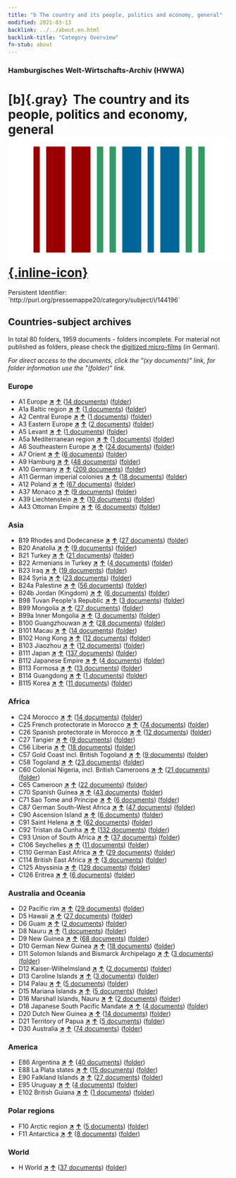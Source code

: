 ```yaml
---
title: "b The country and its people, politics and economy, general"
modified: 2021-03-13
backlink: ../../about.en.html
backlink-title: "Category Overview"
fn-stub: about
---
```


### Hamburgisches Welt-Wirtschafts-Archiv (HWWA)

# [b]{.gray}&#8201; The country and its people, politics and economy, general &#160; [![Wikidata](/images/Wikidata-logo.svg "Wikidata"){.inline-icon}](http://www.wikidata.org/entity/Q99427825)

<div class="hint">Persistent Identifier: `http://purl.org/pressemappe20/category/subject/i/144196`</div>







## Countries-subject archives





In total 80 folders, 1959 documents - folders incomplete.
For material not published as folders, please check the [digitized micro-films](/film/h1_sh.de.html) (in German).

_For direct access to the documents, click the "(xy documents)" link, for folder information use the "(folder)" link._



### Europe

- A1 Europe [**&nearr;**](../../../geo/i/140892/about.en.html "Europe (all folders)") [**&uarr;**](../../../geo/about.en.html#A1 "Country category system") (<a href="https://pm20.zbw.eu/iiifview/folder/sh/140892,144196" title="about: Europe : The country and its people, politics and economy, general" target="_blank">14 documents</a>) ([folder](../../../../folder/sh/1408xx/140892/1441xx/144196/about.en.html))
- A1a Baltic region [**&nearr;**](../../../geo/i/140894/about.en.html "Baltic region (all folders)") [**&uarr;**](../../../geo/about.en.html#A1a "Country category system") (<a href="https://pm20.zbw.eu/iiifview/folder/sh/140894,144196" title="about: Baltic region : The country and its people, politics and economy, general" target="_blank">1 documents</a>) ([folder](../../../../folder/sh/1408xx/140894/1441xx/144196/about.en.html))
- A2 Central Europe [**&nearr;**](../../../geo/i/140895/about.en.html "Central Europe (all folders)") [**&uarr;**](../../../geo/about.en.html#A2 "Country category system") (<a href="https://pm20.zbw.eu/iiifview/folder/sh/140895,144196" title="about: Central Europe : The country and its people, politics and economy, general" target="_blank">1 documents</a>) ([folder](../../../../folder/sh/1408xx/140895/1441xx/144196/about.en.html))
- A3 Eastern Europe [**&nearr;**](../../../geo/i/140896/about.en.html "Eastern Europe (all folders)") [**&uarr;**](../../../geo/about.en.html#A3 "Country category system") (<a href="https://pm20.zbw.eu/iiifview/folder/sh/140896,144196" title="about: Eastern Europe : The country and its people, politics and economy, general" target="_blank">2 documents</a>) ([folder](../../../../folder/sh/1408xx/140896/1441xx/144196/about.en.html))
- A5 Levant [**&nearr;**](../../../geo/i/140898/about.en.html "Levant (all folders)") [**&uarr;**](../../../geo/about.en.html#A5 "Country category system") (<a href="https://pm20.zbw.eu/iiifview/folder/sh/140898,144196" title="about: Levant : The country and its people, politics and economy, general" target="_blank">1 documents</a>) ([folder](../../../../folder/sh/1408xx/140898/1441xx/144196/about.en.html))
- A5a Mediterranean region [**&nearr;**](../../../geo/i/140899/about.en.html "Mediterranean region (all folders)") [**&uarr;**](../../../geo/about.en.html#A5a "Country category system") (<a href="https://pm20.zbw.eu/iiifview/folder/sh/140899,144196" title="about: Mediterranean region : The country and its people, politics and economy, general" target="_blank">1 documents</a>) ([folder](../../../../folder/sh/1408xx/140899/1441xx/144196/about.en.html))
- A6 Southeastern Europe [**&nearr;**](../../../geo/i/140900/about.en.html "Southeastern Europe (all folders)") [**&uarr;**](../../../geo/about.en.html#A6 "Country category system") (<a href="https://pm20.zbw.eu/iiifview/folder/sh/140900,144196" title="about: Southeastern Europe : The country and its people, politics and economy, general" target="_blank">24 documents</a>) ([folder](../../../../folder/sh/1409xx/140900/1441xx/144196/about.en.html))
- A7 Orient [**&nearr;**](../../../geo/i/140902/about.en.html "Orient (all folders)") [**&uarr;**](../../../geo/about.en.html#A7 "Country category system") (<a href="https://pm20.zbw.eu/iiifview/folder/sh/140902,144196" title="about: Orient : The country and its people, politics and economy, general" target="_blank">6 documents</a>) ([folder](../../../../folder/sh/1409xx/140902/1441xx/144196/about.en.html))
- A9 Hamburg [**&nearr;**](../../../geo/i/140905/about.en.html "Hamburg (all folders)") [**&uarr;**](../../../geo/about.en.html#A9 "Country category system") (<a href="https://pm20.zbw.eu/iiifview/folder/sh/140905,144196" title="about: Hamburg : The country and its people, politics and economy, general" target="_blank">48 documents</a>) ([folder](../../../../folder/sh/1409xx/140905/1441xx/144196/about.en.html))
- A10 Germany [**&nearr;**](../../../geo/i/126128/about.en.html "Germany (all folders)") [**&uarr;**](../../../geo/about.en.html#A10 "Country category system") (<a href="https://pm20.zbw.eu/iiifview/folder/sh/126128,144196" title="about: Germany : The country and its people, politics and economy, general" target="_blank">209 documents</a>) ([folder](../../../../folder/sh/1261xx/126128/1441xx/144196/about.en.html))
- A11 German imperial colonies [**&nearr;**](../../../geo/i/140960/about.en.html "German imperial colonies (all folders)") [**&uarr;**](../../../geo/about.en.html#A11 "Country category system") (<a href="https://pm20.zbw.eu/iiifview/folder/sh/140960,144196" title="about: German imperial colonies : The country and its people, politics and economy, general" target="_blank">18 documents</a>) ([folder](../../../../folder/sh/1409xx/140960/1441xx/144196/about.en.html))
- A12 Poland [**&nearr;**](../../../geo/i/140962/about.en.html "Poland (all folders)") [**&uarr;**](../../../geo/about.en.html#A12 "Country category system") (<a href="https://pm20.zbw.eu/iiifview/folder/sh/140962,144196" title="about: Poland : The country and its people, politics and economy, general" target="_blank">67 documents</a>) ([folder](../../../../folder/sh/1409xx/140962/1441xx/144196/about.en.html))
- A37 Monaco [**&nearr;**](../../../geo/i/141013/about.en.html "Monaco (all folders)") [**&uarr;**](../../../geo/about.en.html#A37 "Country category system") (<a href="https://pm20.zbw.eu/iiifview/folder/sh/141013,144196" title="about: Monaco : The country and its people, politics and economy, general" target="_blank">9 documents</a>) ([folder](../../../../folder/sh/1410xx/141013/1441xx/144196/about.en.html))
- A39 Liechtenstein [**&nearr;**](../../../geo/i/141016/about.en.html "Liechtenstein (all folders)") [**&uarr;**](../../../geo/about.en.html#A39 "Country category system") (<a href="https://pm20.zbw.eu/iiifview/folder/sh/141016,144196" title="about: Liechtenstein : The country and its people, politics and economy, general" target="_blank">10 documents</a>) ([folder](../../../../folder/sh/1410xx/141016/1441xx/144196/about.en.html))
- A43 Ottoman Empire [**&nearr;**](../../../geo/i/141034/about.en.html "Ottoman Empire (all folders)") [**&uarr;**](../../../geo/about.en.html#A43 "Country category system") (<a href="https://pm20.zbw.eu/iiifview/folder/sh/141034,144196" title="about: Ottoman Empire : The country and its people, politics and economy, general" target="_blank">6 documents</a>) ([folder](../../../../folder/sh/1410xx/141034/1441xx/144196/about.en.html))

### Asia

- B19 Rhodes and Dodecanese [**&nearr;**](../../../geo/i/141106/about.en.html "Rhodes and Dodecanese (all folders)") [**&uarr;**](../../../geo/about.en.html#B19 "Country category system") (<a href="https://pm20.zbw.eu/iiifview/folder/sh/141106,144196" title="about: Rhodes and Dodecanese : The country and its people, politics and economy, general" target="_blank">27 documents</a>) ([folder](../../../../folder/sh/1411xx/141106/1441xx/144196/about.en.html))
- B20 Anatolia [**&nearr;**](../../../geo/i/141108/about.en.html "Anatolia (all folders)") [**&uarr;**](../../../geo/about.en.html#B20 "Country category system") (<a href="https://pm20.zbw.eu/iiifview/folder/sh/141108,144196" title="about: Anatolia : The country and its people, politics and economy, general" target="_blank">9 documents</a>) ([folder](../../../../folder/sh/1411xx/141108/1441xx/144196/about.en.html))
- B21 Turkey [**&nearr;**](../../../geo/i/141111/about.en.html "Turkey (all folders)") [**&uarr;**](../../../geo/about.en.html#B21 "Country category system") (<a href="https://pm20.zbw.eu/iiifview/folder/sh/141111,144196" title="about: Turkey : The country and its people, politics and economy, general" target="_blank">21 documents</a>) ([folder](../../../../folder/sh/1411xx/141111/1441xx/144196/about.en.html))
- B22 Armenians in Turkey [**&nearr;**](../../../geo/i/141112/about.en.html "Armenians in Turkey (all folders)") [**&uarr;**](../../../geo/about.en.html#B22 "Country category system") (<a href="https://pm20.zbw.eu/iiifview/folder/sh/141112,144196" title="about: Armenians in Turkey : The country and its people, politics and economy, general" target="_blank">4 documents</a>) ([folder](../../../../folder/sh/1411xx/141112/1441xx/144196/about.en.html))
- B23 Iraq [**&nearr;**](../../../geo/i/141113/about.en.html "Iraq (all folders)") [**&uarr;**](../../../geo/about.en.html#B23 "Country category system") (<a href="https://pm20.zbw.eu/iiifview/folder/sh/141113,144196" title="about: Iraq : The country and its people, politics and economy, general" target="_blank">19 documents</a>) ([folder](../../../../folder/sh/1411xx/141113/1441xx/144196/about.en.html))
- B24 Syria [**&nearr;**](../../../geo/i/141114/about.en.html "Syria (all folders)") [**&uarr;**](../../../geo/about.en.html#B24 "Country category system") (<a href="https://pm20.zbw.eu/iiifview/folder/sh/141114,144196" title="about: Syria : The country and its people, politics and economy, general" target="_blank">23 documents</a>) ([folder](../../../../folder/sh/1411xx/141114/1441xx/144196/about.en.html))
- B24a Palestine [**&nearr;**](../../../geo/i/141115/about.en.html "Palestine (all folders)") [**&uarr;**](../../../geo/about.en.html#B24a "Country category system") (<a href="https://pm20.zbw.eu/iiifview/folder/sh/141115,144196" title="about: Palestine : The country and its people, politics and economy, general" target="_blank">56 documents</a>) ([folder](../../../../folder/sh/1411xx/141115/1441xx/144196/about.en.html))
- B24b Jordan (Kingdom) [**&nearr;**](../../../geo/i/141116/about.en.html "Jordan (Kingdom) (all folders)") [**&uarr;**](../../../geo/about.en.html#B24b "Country category system") (<a href="https://pm20.zbw.eu/iiifview/folder/sh/141116,144196" title="about: Jordan (Kingdom) : The country and its people, politics and economy, general" target="_blank">6 documents</a>) ([folder](../../../../folder/sh/1411xx/141116/1441xx/144196/about.en.html))
- B98 Tuvan People's Republic [**&nearr;**](../../../geo/i/141260/about.en.html "Tuvan People's Republic (all folders)") [**&uarr;**](../../../geo/about.en.html#B98 "Country category system") (<a href="https://pm20.zbw.eu/iiifview/folder/sh/141260,144196" title="about: Tuvan People's Republic : The country and its people, politics and economy, general" target="_blank">3 documents</a>) ([folder](../../../../folder/sh/1412xx/141260/1441xx/144196/about.en.html))
- B99 Mongolia [**&nearr;**](../../../geo/i/141261/about.en.html "Mongolia (all folders)") [**&uarr;**](../../../geo/about.en.html#B99 "Country category system") (<a href="https://pm20.zbw.eu/iiifview/folder/sh/141261,144196" title="about: Mongolia : The country and its people, politics and economy, general" target="_blank">27 documents</a>) ([folder](../../../../folder/sh/1412xx/141261/1441xx/144196/about.en.html))
- B99a Inner Mongolia [**&nearr;**](../../../geo/i/141264/about.en.html "Inner Mongolia (all folders)") [**&uarr;**](../../../geo/about.en.html#B99a "Country category system") (<a href="https://pm20.zbw.eu/iiifview/folder/sh/141264,144196" title="about: Inner Mongolia : The country and its people, politics and economy, general" target="_blank">3 documents</a>) ([folder](../../../../folder/sh/1412xx/141264/1441xx/144196/about.en.html))
- B100 Guangzhouwan [**&nearr;**](../../../geo/i/141266/about.en.html "Guangzhouwan (all folders)") [**&uarr;**](../../../geo/about.en.html#B100 "Country category system") (<a href="https://pm20.zbw.eu/iiifview/folder/sh/141266,144196" title="about: Guangzhouwan : The country and its people, politics and economy, general" target="_blank">28 documents</a>) ([folder](../../../../folder/sh/1412xx/141266/1441xx/144196/about.en.html))
- B101 Macau [**&nearr;**](../../../geo/i/141267/about.en.html "Macau (all folders)") [**&uarr;**](../../../geo/about.en.html#B101 "Country category system") (<a href="https://pm20.zbw.eu/iiifview/folder/sh/141267,144196" title="about: Macau : The country and its people, politics and economy, general" target="_blank">14 documents</a>) ([folder](../../../../folder/sh/1412xx/141267/1441xx/144196/about.en.html))
- B102 Hong Kong [**&nearr;**](../../../geo/i/141268/about.en.html "Hong Kong (all folders)") [**&uarr;**](../../../geo/about.en.html#B102 "Country category system") (<a href="https://pm20.zbw.eu/iiifview/folder/sh/141268,144196" title="about: Hong Kong : The country and its people, politics and economy, general" target="_blank">12 documents</a>) ([folder](../../../../folder/sh/1412xx/141268/1441xx/144196/about.en.html))
- B103 Jiaozhou [**&nearr;**](../../../geo/i/126163/about.en.html "Jiaozhou (all folders)") [**&uarr;**](../../../geo/about.en.html#B103 "Country category system") (<a href="https://pm20.zbw.eu/iiifview/folder/sh/126163,144196" title="about: Jiaozhou : The country and its people, politics and economy, general" target="_blank">12 documents</a>) ([folder](../../../../folder/sh/1261xx/126163/1441xx/144196/about.en.html))
- B111 Japan [**&nearr;**](../../../geo/i/141272/about.en.html "Japan (all folders)") [**&uarr;**](../../../geo/about.en.html#B111 "Country category system") (<a href="https://pm20.zbw.eu/iiifview/folder/sh/141272,144196" title="about: Japan : The country and its people, politics and economy, general" target="_blank">137 documents</a>) ([folder](../../../../folder/sh/1412xx/141272/1441xx/144196/about.en.html))
- B112 Japanese Empire [**&nearr;**](../../../geo/i/141273/about.en.html "Japanese Empire (all folders)") [**&uarr;**](../../../geo/about.en.html#B112 "Country category system") (<a href="https://pm20.zbw.eu/iiifview/folder/sh/141273,144196" title="about: Japanese Empire : The country and its people, politics and economy, general" target="_blank">4 documents</a>) ([folder](../../../../folder/sh/1412xx/141273/1441xx/144196/about.en.html))
- B113 Formosa [**&nearr;**](../../../geo/i/141274/about.en.html "Formosa (all folders)") [**&uarr;**](../../../geo/about.en.html#B113 "Country category system") (<a href="https://pm20.zbw.eu/iiifview/folder/sh/141274,144196" title="about: Formosa : The country and its people, politics and economy, general" target="_blank">13 documents</a>) ([folder](../../../../folder/sh/1412xx/141274/1441xx/144196/about.en.html))
- B114 Guangdong [**&nearr;**](../../../geo/i/141275/about.en.html "Guangdong (all folders)") [**&uarr;**](../../../geo/about.en.html#B114 "Country category system") (<a href="https://pm20.zbw.eu/iiifview/folder/sh/141275,144196" title="about: Guangdong : The country and its people, politics and economy, general" target="_blank">1 documents</a>) ([folder](../../../../folder/sh/1412xx/141275/1441xx/144196/about.en.html))
- B115 Korea [**&nearr;**](../../../geo/i/141276/about.en.html "Korea (all folders)") [**&uarr;**](../../../geo/about.en.html#B115 "Country category system") (<a href="https://pm20.zbw.eu/iiifview/folder/sh/141276,144196" title="about: Korea : The country and its people, politics and economy, general" target="_blank">11 documents</a>) ([folder](../../../../folder/sh/1412xx/141276/1441xx/144196/about.en.html))

### Africa

- C24 Morocco [**&nearr;**](../../../geo/i/141356/about.en.html "Morocco (all folders)") [**&uarr;**](../../../geo/about.en.html#C24 "Country category system") (<a href="https://pm20.zbw.eu/iiifview/folder/sh/141356,144196" title="about: Morocco : The country and its people, politics and economy, general" target="_blank">14 documents</a>) ([folder](../../../../folder/sh/1413xx/141356/1441xx/144196/about.en.html))
- C25 French protectorate in Morocco [**&nearr;**](../../../geo/i/141358/about.en.html "French protectorate in Morocco (all folders)") [**&uarr;**](../../../geo/about.en.html#C25 "Country category system") (<a href="https://pm20.zbw.eu/iiifview/folder/sh/141358,144196" title="about: French protectorate in Morocco : The country and its people, politics and economy, general" target="_blank">74 documents</a>) ([folder](../../../../folder/sh/1413xx/141358/1441xx/144196/about.en.html))
- C26 Spanish protectorate in Morocco [**&nearr;**](../../../geo/i/141359/about.en.html "Spanish protectorate in Morocco (all folders)") [**&uarr;**](../../../geo/about.en.html#C26 "Country category system") (<a href="https://pm20.zbw.eu/iiifview/folder/sh/141359,144196" title="about: Spanish protectorate in Morocco : The country and its people, politics and economy, general" target="_blank">12 documents</a>) ([folder](../../../../folder/sh/1413xx/141359/1441xx/144196/about.en.html))
- C27 Tangier [**&nearr;**](../../../geo/i/141360/about.en.html "Tangier (all folders)") [**&uarr;**](../../../geo/about.en.html#C27 "Country category system") (<a href="https://pm20.zbw.eu/iiifview/folder/sh/141360,144196" title="about: Tangier : The country and its people, politics and economy, general" target="_blank">9 documents</a>) ([folder](../../../../folder/sh/1413xx/141360/1441xx/144196/about.en.html))
- C56 Liberia [**&nearr;**](../../../geo/i/141405/about.en.html "Liberia (all folders)") [**&uarr;**](../../../geo/about.en.html#C56 "Country category system") (<a href="https://pm20.zbw.eu/iiifview/folder/sh/141405,144196" title="about: Liberia : The country and its people, politics and economy, general" target="_blank">18 documents</a>) ([folder](../../../../folder/sh/1414xx/141405/1441xx/144196/about.en.html))
- C57 Gold Coast incl. British Togoland [**&nearr;**](../../../geo/i/141406/about.en.html "Gold Coast incl. British Togoland (all folders)") [**&uarr;**](../../../geo/about.en.html#C57 "Country category system") (<a href="https://pm20.zbw.eu/iiifview/folder/sh/141406,144196" title="about: Gold Coast incl. British Togoland : The country and its people, politics and economy, general" target="_blank">9 documents</a>) ([folder](../../../../folder/sh/1414xx/141406/1441xx/144196/about.en.html))
- C58 Togoland [**&nearr;**](../../../geo/i/141408/about.en.html "Togoland (all folders)") [**&uarr;**](../../../geo/about.en.html#C58 "Country category system") (<a href="https://pm20.zbw.eu/iiifview/folder/sh/141408,144196" title="about: Togoland : The country and its people, politics and economy, general" target="_blank">23 documents</a>) ([folder](../../../../folder/sh/1414xx/141408/1441xx/144196/about.en.html))
- C60 Colonial Nigeria, incl. British Cameroons [**&nearr;**](../../../geo/i/141409/about.en.html "Colonial Nigeria, incl. British Cameroons (all folders)") [**&uarr;**](../../../geo/about.en.html#C60 "Country category system") (<a href="https://pm20.zbw.eu/iiifview/folder/sh/141409,144196" title="about: Colonial Nigeria, incl. British Cameroons : The country and its people, politics and economy, general" target="_blank">21 documents</a>) ([folder](../../../../folder/sh/1414xx/141409/1441xx/144196/about.en.html))
- C65 Cameroon [**&nearr;**](../../../geo/i/141410/about.en.html "Cameroon (all folders)") [**&uarr;**](../../../geo/about.en.html#C65 "Country category system") (<a href="https://pm20.zbw.eu/iiifview/folder/sh/141410,144196" title="about: Cameroon : The country and its people, politics and economy, general" target="_blank">22 documents</a>) ([folder](../../../../folder/sh/1414xx/141410/1441xx/144196/about.en.html))
- C70 Spanish Guinea [**&nearr;**](../../../geo/i/141412/about.en.html "Spanish Guinea (all folders)") [**&uarr;**](../../../geo/about.en.html#C70 "Country category system") (<a href="https://pm20.zbw.eu/iiifview/folder/sh/141412,144196" title="about: Spanish Guinea : The country and its people, politics and economy, general" target="_blank">43 documents</a>) ([folder](../../../../folder/sh/1414xx/141412/1441xx/144196/about.en.html))
- C71 Sao Tome and Principe [**&nearr;**](../../../geo/i/141413/about.en.html "Sao Tome and Principe (all folders)") [**&uarr;**](../../../geo/about.en.html#C71 "Country category system") (<a href="https://pm20.zbw.eu/iiifview/folder/sh/141413,144196" title="about: Sao Tome and Principe : The country and its people, politics and economy, general" target="_blank">6 documents</a>) ([folder](../../../../folder/sh/1414xx/141413/1441xx/144196/about.en.html))
- C87 German South-West Africa [**&nearr;**](../../../geo/i/141450/about.en.html "German South-West Africa (all folders)") [**&uarr;**](../../../geo/about.en.html#C87 "Country category system") (<a href="https://pm20.zbw.eu/iiifview/folder/sh/141450,144196" title="about: German South-West Africa : The country and its people, politics and economy, general" target="_blank">47 documents</a>) ([folder](../../../../folder/sh/1414xx/141450/1441xx/144196/about.en.html))
- C90 Ascension Island [**&nearr;**](../../../geo/i/141451/about.en.html "Ascension Island (all folders)") [**&uarr;**](../../../geo/about.en.html#C90 "Country category system") (<a href="https://pm20.zbw.eu/iiifview/folder/sh/141451,144196" title="about: Ascension Island : The country and its people, politics and economy, general" target="_blank">6 documents</a>) ([folder](../../../../folder/sh/1414xx/141451/1441xx/144196/about.en.html))
- C91 Saint Helena [**&nearr;**](../../../geo/i/141452/about.en.html "Saint Helena (all folders)") [**&uarr;**](../../../geo/about.en.html#C91 "Country category system") (<a href="https://pm20.zbw.eu/iiifview/folder/sh/141452,144196" title="about: Saint Helena : The country and its people, politics and economy, general" target="_blank">62 documents</a>) ([folder](../../../../folder/sh/1414xx/141452/1441xx/144196/about.en.html))
- C92 Tristan da Cunha [**&nearr;**](../../../geo/i/141453/about.en.html "Tristan da Cunha (all folders)") [**&uarr;**](../../../geo/about.en.html#C92 "Country category system") (<a href="https://pm20.zbw.eu/iiifview/folder/sh/141453,144196" title="about: Tristan da Cunha : The country and its people, politics and economy, general" target="_blank">132 documents</a>) ([folder](../../../../folder/sh/1414xx/141453/1441xx/144196/about.en.html))
- C93 Union of South Africa [**&nearr;**](../../../geo/i/141454/about.en.html "Union of South Africa (all folders)") [**&uarr;**](../../../geo/about.en.html#C93 "Country category system") (<a href="https://pm20.zbw.eu/iiifview/folder/sh/141454,144196" title="about: Union of South Africa : The country and its people, politics and economy, general" target="_blank">37 documents</a>) ([folder](../../../../folder/sh/1414xx/141454/1441xx/144196/about.en.html))
- C106 Seychelles [**&nearr;**](../../../geo/i/141470/about.en.html "Seychelles (all folders)") [**&uarr;**](../../../geo/about.en.html#C106 "Country category system") (<a href="https://pm20.zbw.eu/iiifview/folder/sh/141470,144196" title="about: Seychelles : The country and its people, politics and economy, general" target="_blank">11 documents</a>) ([folder](../../../../folder/sh/1414xx/141470/1441xx/144196/about.en.html))
- C110 German East Africa [**&nearr;**](../../../geo/i/141471/about.en.html "German East Africa (all folders)") [**&uarr;**](../../../geo/about.en.html#C110 "Country category system") (<a href="https://pm20.zbw.eu/iiifview/folder/sh/141471,144196" title="about: German East Africa : The country and its people, politics and economy, general" target="_blank">29 documents</a>) ([folder](../../../../folder/sh/1414xx/141471/1441xx/144196/about.en.html))
- C114 British East Africa [**&nearr;**](../../../geo/i/141473/about.en.html "British East Africa (all folders)") [**&uarr;**](../../../geo/about.en.html#C114 "Country category system") (<a href="https://pm20.zbw.eu/iiifview/folder/sh/141473,144196" title="about: British East Africa : The country and its people, politics and economy, general" target="_blank">3 documents</a>) ([folder](../../../../folder/sh/1414xx/141473/1441xx/144196/about.en.html))
- C125 Abyssinia [**&nearr;**](../../../geo/i/141482/about.en.html "Abyssinia (all folders)") [**&uarr;**](../../../geo/about.en.html#C125 "Country category system") (<a href="https://pm20.zbw.eu/iiifview/folder/sh/141482,144196" title="about: Abyssinia : The country and its people, politics and economy, general" target="_blank">129 documents</a>) ([folder](../../../../folder/sh/1414xx/141482/1441xx/144196/about.en.html))
- C126 Eritrea [**&nearr;**](../../../geo/i/141483/about.en.html "Eritrea (all folders)") [**&uarr;**](../../../geo/about.en.html#C126 "Country category system") (<a href="https://pm20.zbw.eu/iiifview/folder/sh/141483,144196" title="about: Eritrea : The country and its people, politics and economy, general" target="_blank">6 documents</a>) ([folder](../../../../folder/sh/1414xx/141483/1441xx/144196/about.en.html))

### Australia and Oceania

- D2 Pacific rim [**&nearr;**](../../../geo/i/141593/about.en.html "Pacific rim (all folders)") [**&uarr;**](../../../geo/about.en.html#D2 "Country category system") (<a href="https://pm20.zbw.eu/iiifview/folder/sh/141593,144196" title="about: Pacific rim : The country and its people, politics and economy, general" target="_blank">29 documents</a>) ([folder](../../../../folder/sh/1415xx/141593/1441xx/144196/about.en.html))
- D5 Hawaii [**&nearr;**](../../../geo/i/141595/about.en.html "Hawaii (all folders)") [**&uarr;**](../../../geo/about.en.html#D5 "Country category system") (<a href="https://pm20.zbw.eu/iiifview/folder/sh/141595,144196" title="about: Hawaii : The country and its people, politics and economy, general" target="_blank">27 documents</a>) ([folder](../../../../folder/sh/1415xx/141595/1441xx/144196/about.en.html))
- D6 Guam [**&nearr;**](../../../geo/i/141598/about.en.html "Guam (all folders)") [**&uarr;**](../../../geo/about.en.html#D6 "Country category system") (<a href="https://pm20.zbw.eu/iiifview/folder/sh/141598,144196" title="about: Guam : The country and its people, politics and economy, general" target="_blank">2 documents</a>) ([folder](../../../../folder/sh/1415xx/141598/1441xx/144196/about.en.html))
- D8 Nauru [**&nearr;**](../../../geo/i/141599/about.en.html "Nauru (all folders)") [**&uarr;**](../../../geo/about.en.html#D8 "Country category system") (<a href="https://pm20.zbw.eu/iiifview/folder/sh/141599,144196" title="about: Nauru : The country and its people, politics and economy, general" target="_blank">1 documents</a>) ([folder](../../../../folder/sh/1415xx/141599/1441xx/144196/about.en.html))
- D9 New Guinea [**&nearr;**](../../../geo/i/141600/about.en.html "New Guinea (all folders)") [**&uarr;**](../../../geo/about.en.html#D9 "Country category system") (<a href="https://pm20.zbw.eu/iiifview/folder/sh/141600,144196" title="about: New Guinea : The country and its people, politics and economy, general" target="_blank">68 documents</a>) ([folder](../../../../folder/sh/1416xx/141600/1441xx/144196/about.en.html))
- D10 German New Guinea [**&nearr;**](../../../geo/i/141601/about.en.html "German New Guinea (all folders)") [**&uarr;**](../../../geo/about.en.html#D10 "Country category system") (<a href="https://pm20.zbw.eu/iiifview/folder/sh/141601,144196" title="about: German New Guinea : The country and its people, politics and economy, general" target="_blank">18 documents</a>) ([folder](../../../../folder/sh/1416xx/141601/1441xx/144196/about.en.html))
- D11 Solomon Islands and Bismarck Archipelago [**&nearr;**](../../../geo/i/141610/about.en.html "Solomon Islands and Bismarck Archipelago (all folders)") [**&uarr;**](../../../geo/about.en.html#D11 "Country category system") (<a href="https://pm20.zbw.eu/iiifview/folder/sh/141610,144196" title="about: Solomon Islands and Bismarck Archipelago : The country and its people, politics and economy, general" target="_blank">3 documents</a>) ([folder](../../../../folder/sh/1416xx/141610/1441xx/144196/about.en.html))
- D12 Kaiser-Wilhelmsland [**&nearr;**](../../../geo/i/141612/about.en.html "Kaiser-Wilhelmsland (all folders)") [**&uarr;**](../../../geo/about.en.html#D12 "Country category system") (<a href="https://pm20.zbw.eu/iiifview/folder/sh/141612,144196" title="about: Kaiser-Wilhelmsland : The country and its people, politics and economy, general" target="_blank">2 documents</a>) ([folder](../../../../folder/sh/1416xx/141612/1441xx/144196/about.en.html))
- D13 Caroline Islands [**&nearr;**](../../../geo/i/141613/about.en.html "Caroline Islands (all folders)") [**&uarr;**](../../../geo/about.en.html#D13 "Country category system") (<a href="https://pm20.zbw.eu/iiifview/folder/sh/141613,144196" title="about: Caroline Islands : The country and its people, politics and economy, general" target="_blank">3 documents</a>) ([folder](../../../../folder/sh/1416xx/141613/1441xx/144196/about.en.html))
- D14 Palau [**&nearr;**](../../../geo/i/141614/about.en.html "Palau (all folders)") [**&uarr;**](../../../geo/about.en.html#D14 "Country category system") (<a href="https://pm20.zbw.eu/iiifview/folder/sh/141614,144196" title="about: Palau : The country and its people, politics and economy, general" target="_blank">5 documents</a>) ([folder](../../../../folder/sh/1416xx/141614/1441xx/144196/about.en.html))
- D15 Mariana Islands [**&nearr;**](../../../geo/i/141615/about.en.html "Mariana Islands (all folders)") [**&uarr;**](../../../geo/about.en.html#D15 "Country category system") (<a href="https://pm20.zbw.eu/iiifview/folder/sh/141615,144196" title="about: Mariana Islands : The country and its people, politics and economy, general" target="_blank">5 documents</a>) ([folder](../../../../folder/sh/1416xx/141615/1441xx/144196/about.en.html))
- D16 Marshall Islands, Nauru [**&nearr;**](../../../geo/i/141616/about.en.html "Marshall Islands, Nauru (all folders)") [**&uarr;**](../../../geo/about.en.html#D16 "Country category system") (<a href="https://pm20.zbw.eu/iiifview/folder/sh/141616,144196" title="about: Marshall Islands, Nauru : The country and its people, politics and economy, general" target="_blank">2 documents</a>) ([folder](../../../../folder/sh/1416xx/141616/1441xx/144196/about.en.html))
- D18 Japanese South Pacific Mandate [**&nearr;**](../../../geo/i/141618/about.en.html "Japanese South Pacific Mandate (all folders)") [**&uarr;**](../../../geo/about.en.html#D18 "Country category system") (<a href="https://pm20.zbw.eu/iiifview/folder/sh/141618,144196" title="about: Japanese South Pacific Mandate : The country and its people, politics and economy, general" target="_blank">4 documents</a>) ([folder](../../../../folder/sh/1416xx/141618/1441xx/144196/about.en.html))
- D20 Dutch New Guinea [**&nearr;**](../../../geo/i/141619/about.en.html "Dutch New Guinea (all folders)") [**&uarr;**](../../../geo/about.en.html#D20 "Country category system") (<a href="https://pm20.zbw.eu/iiifview/folder/sh/141619,144196" title="about: Dutch New Guinea : The country and its people, politics and economy, general" target="_blank">14 documents</a>) ([folder](../../../../folder/sh/1416xx/141619/1441xx/144196/about.en.html))
- D21 Territory of Papua [**&nearr;**](../../../geo/i/141620/about.en.html "Territory of Papua (all folders)") [**&uarr;**](../../../geo/about.en.html#D21 "Country category system") (<a href="https://pm20.zbw.eu/iiifview/folder/sh/141620,144196" title="about: Territory of Papua : The country and its people, politics and economy, general" target="_blank">5 documents</a>) ([folder](../../../../folder/sh/1416xx/141620/1441xx/144196/about.en.html))
- D30 Australia [**&nearr;**](../../../geo/i/141621/about.en.html "Australia (all folders)") [**&uarr;**](../../../geo/about.en.html#D30 "Country category system") (<a href="https://pm20.zbw.eu/iiifview/folder/sh/141621,144196" title="about: Australia : The country and its people, politics and economy, general" target="_blank">74 documents</a>) ([folder](../../../../folder/sh/1416xx/141621/1441xx/144196/about.en.html))

### America

- E86 Argentina [**&nearr;**](../../../geo/i/141692/about.en.html "Argentina (all folders)") [**&uarr;**](../../../geo/about.en.html#E86 "Country category system") (<a href="https://pm20.zbw.eu/iiifview/folder/sh/141692,144196" title="about: Argentina : The country and its people, politics and economy, general" target="_blank">40 documents</a>) ([folder](../../../../folder/sh/1416xx/141692/1441xx/144196/about.en.html))
- E88 La Plata states [**&nearr;**](../../../geo/i/141693/about.en.html "La Plata states (all folders)") [**&uarr;**](../../../geo/about.en.html#E88 "Country category system") (<a href="https://pm20.zbw.eu/iiifview/folder/sh/141693,144196" title="about: La Plata states : The country and its people, politics and economy, general" target="_blank">15 documents</a>) ([folder](../../../../folder/sh/1416xx/141693/1441xx/144196/about.en.html))
- E90 Falkland Islands [**&nearr;**](../../../geo/i/141694/about.en.html "Falkland Islands (all folders)") [**&uarr;**](../../../geo/about.en.html#E90 "Country category system") (<a href="https://pm20.zbw.eu/iiifview/folder/sh/141694,144196" title="about: Falkland Islands : The country and its people, politics and economy, general" target="_blank">27 documents</a>) ([folder](../../../../folder/sh/1416xx/141694/1441xx/144196/about.en.html))
- E95 Uruguay [**&nearr;**](../../../geo/i/141695/about.en.html "Uruguay (all folders)") [**&uarr;**](../../../geo/about.en.html#E95 "Country category system") (<a href="https://pm20.zbw.eu/iiifview/folder/sh/141695,144196" title="about: Uruguay : The country and its people, politics and economy, general" target="_blank">4 documents</a>) ([folder](../../../../folder/sh/1416xx/141695/1441xx/144196/about.en.html))
- E102 British Guiana [**&nearr;**](../../../geo/i/141700/about.en.html "British Guiana (all folders)") [**&uarr;**](../../../geo/about.en.html#E102 "Country category system") (<a href="https://pm20.zbw.eu/iiifview/folder/sh/141700,144196" title="about: British Guiana : The country and its people, politics and economy, general" target="_blank">1 documents</a>) ([folder](../../../../folder/sh/1417xx/141700/1441xx/144196/about.en.html))

### Polar regions

- F10 Arctic region [**&nearr;**](../../../geo/i/141702/about.en.html "Arctic region (all folders)") [**&uarr;**](../../../geo/about.en.html#F10 "Country category system") (<a href="https://pm20.zbw.eu/iiifview/folder/sh/141702,144196" title="about: Arctic region : The country and its people, politics and economy, general" target="_blank">5 documents</a>) ([folder](../../../../folder/sh/1417xx/141702/1441xx/144196/about.en.html))
- F11 Antarctica [**&nearr;**](../../../geo/i/141703/about.en.html "Antarctica (all folders)") [**&uarr;**](../../../geo/about.en.html#F11 "Country category system") (<a href="https://pm20.zbw.eu/iiifview/folder/sh/141703,144196" title="about: Antarctica : The country and its people, politics and economy, general" target="_blank">8 documents</a>) ([folder](../../../../folder/sh/1417xx/141703/1441xx/144196/about.en.html))

### World

- H World [**&nearr;**](../../../geo/i/141728/about.en.html "World (all folders)") [**&uarr;**](../../../geo/about.en.html#H "Country category system") (<a href="https://pm20.zbw.eu/iiifview/folder/sh/141728,144196" title="about: World : The country and its people, politics and economy, general" target="_blank">37 documents</a>) ([folder](../../../../folder/sh/1417xx/141728/1441xx/144196/about.en.html))








